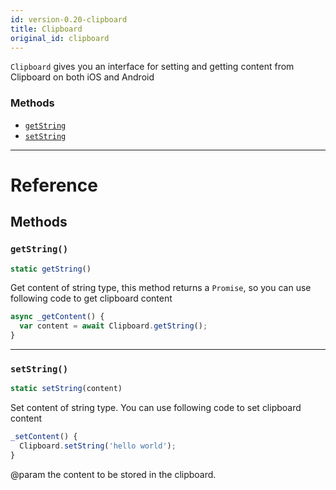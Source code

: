 ```yaml
---
id: version-0.20-clipboard
title: Clipboard
original_id: clipboard
---
```


`Clipboard` gives you an interface for setting and getting content from Clipboard on both iOS and Android

### Methods

- [`getString`](clipboard.md#getstring)
- [`setString`](clipboard.md#setstring)

---

# Reference

## Methods

### `getString()`

```javascript
static getString()
```

Get content of string type, this method returns a `Promise`, so you can use following code to get clipboard content

```javascript
async _getContent() {
  var content = await Clipboard.getString();
}
```

---

### `setString()`

```javascript
static setString(content)
```

Set content of string type. You can use following code to set clipboard content

```javascript
_setContent() {
  Clipboard.setString('hello world');
}
```

@param the content to be stored in the clipboard.
